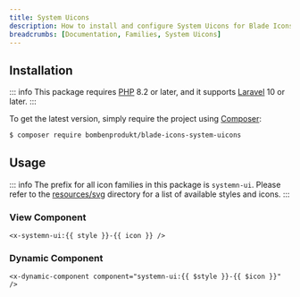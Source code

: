 ```yaml
---
title: System Uicons
description: How to install and configure System Uicons for Blade Icons.
breadcrumbs: [Documentation, Families, System Uicons]
---
```


## Installation

::: info
This package requires [PHP](https://www.php.net/) 8.2 or later, and it supports [Laravel](https://laravel.com/) 10 or later.
:::

To get the latest version, simply require the project using [Composer](https://getcomposer.org/):

```bash
$ composer require bombenprodukt/blade-icons-system-uicons
```

## Usage

::: info
The prefix for all icon families in this package is `systemn-ui`. Please refer to the [resources/svg](https://github.com/BombenProdukt/blade-icons-system-uicons/tree/main/resources/svg) directory for a list of available styles and icons.
:::

### View Component

```blade
<x-systemn-ui:{{ style }}-{{ icon }} />
```

### Dynamic Component

```blade
<x-dynamic-component component="systemn-ui:{{ $style }}-{{ $icon }}" />
```
